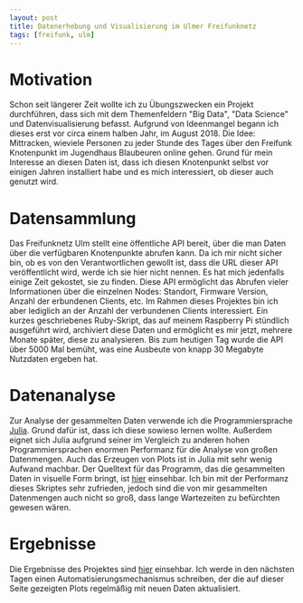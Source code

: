 ```yaml
---
layout: post
title: Datenerhebung und Visualisierung im Ulmer Freifunknetz
tags: [freifunk, ulm]
---
```


# Motivation

Schon seit längerer Zeit wollte ich zu Übungszwecken ein Projekt durchführen, dass sich mit dem Themenfeldern "Big Data", "Data Science" und Datenvisualisierung befasst. Aufgrund von Ideenmangel begann ich dieses erst vor circa einem halben Jahr, im August 2018. Die Idee: Mittracken, wieviele Personen zu jeder Stunde des Tages über den Freifunk Knotenpunkt im Jugendhaus Blaubeuren online gehen. Grund für mein Interesse an diesen Daten ist, dass ich diesen Knotenpunkt selbst vor einigen Jahren installiert habe und es mich interessiert, ob dieser auch genutzt wird. 

# Datensammlung

Das Freifunknetz Ulm stellt eine öffentliche API bereit, über die man Daten über die verfügbaren Knotenpunkte abrufen kann. Da ich mir nicht sicher bin, ob es von den Verantwortlichen gewollt ist, dass die URL dieser API veröffentlicht wird, werde ich sie hier nicht nennen. Es hat mich jedenfalls einige Zeit gekostet, sie zu finden. 
Diese API ermöglicht das Abrufen vieler Informationen über die einzelnen Nodes: Standort, Firmware Version, Anzahl der erbundenen Clients, etc. Im Rahmen dieses Projektes bin ich aber lediglich an der Anzahl der verbundenen Clients interessiert.
Ein kurzes geschriebenes Ruby-Skript, das auf meinem Raspberry Pi stündlich ausgeführt wird, archiviert diese Daten und ermöglicht es mir jetzt, mehrere Monate später, diese zu analysieren. Bis zum heutigen Tag wurde die API über 5000 Mal bemüht, was eine Ausbeute von knapp 30 Megabyte Nutzdaten ergeben hat.

# Datenanalyse

Zur Analyse der gesammelten Daten verwende ich die Programmiersprache [Julia](https://julialang.org/). Grund dafür ist, dass ich diese sowieso lernen wollte. Außerdem eignet sich Julia aufgrund seiner im Vergleich zu anderen hohen Programmiersprachen enormen Performanz für die Analyse von großen Datenmengen. Auch das Erzeugen von Plots ist in Julia mit sehr wenig Aufwand machbar. Der Quelltext für das Programm, das die gesammelten Daten in visuelle Form bringt, ist [hier](https://github.com/juril33t/ff-stats/blob/gh-pages/ffanalyse.jl) einsehbar. Ich bin mit der Performanz dieses Skriptes sehr zufrieden, jedoch sind die von mir gesammelten Datenmengen auch nicht so groß, dass lange Wartezeiten zu befürchten gewesen wären.

# Ergebnisse

Die Ergebnisse des Projektes sind [hier](../../../ff-stats/index.html) einsehbar. 
Ich werde in den nächsten Tagen einen Automatisierungsmechanismus schreiben, der die auf dieser Seite gezeigten Plots regelmäßig mit neuen Daten aktualisiert.
